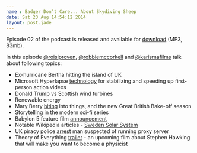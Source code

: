 ```yaml
---
name : Badger Don’t Care... About Skydiving Sheep
date: Sat 23 Aug 14:54:12 2014
layout: post.jade
---
```


Episode 02 of the podcast is released and available for [download](http://radiobadger.com/episodes/Badgercast-episode-01.mp3) (MP3, 83mb).

In this episode [@roisiproven](https://twitter.com/roisiproven), [@robbiemccorkell](https://twitter.com/robbiemccorkell) and [@karismafilms](https://twitter.com/karismafilms) talk about following topics:

* Ex-hurricane Bertha hitting the island of UK
* Microsoft Hyperlapse [technology](http://research.microsoft.com/en-us/um/redmond/projects/hyperlapse/) for stabilizing and speeding up first-person action videos
* Donald Trump vs Scottish wind turbines
* Renewable energy
* Mary Berry [biting](http://maryberrybitingintothings.tumblr.com/) into things, and the new Great British Bake-off season
* Storytelling in the modern sci-fi series
* Babylon 5 feature film [announcement](http://io9.com/babylon-5-could-soon-be-rebooted-as-a-feature-film-1619026279)
* Notable Wikipedia articles - [Sweden Solar System](https://en.wikipedia.org/wiki/Sweden_Solar_System)
* UK piracy police [arrest](http://www.wired.co.uk/news/archive/2014-08/06/pipcu-proxy-server-immunicity) man suspected of running proxy server
* Theory of Everything [trailer](https://www.youtube.com/watch?v=Salz7uGp72c) - an upcoming film about Stephen Hawking that will make you want to become a physicist

